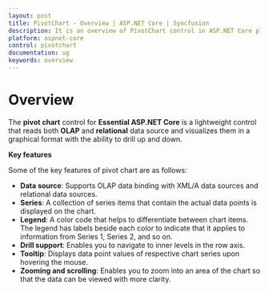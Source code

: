 ```yaml
---
layout: post
title: PivotChart - Overview | ASP.NET Core | Syncfusion
description: It is an overview of PivotChart control in ASP.NET Core platform. Pivot Chart visualizes relational and OLAP data sources in a graphical format
platform: aspnet-core
control: pivotchart
documentation: ug
keywords: overview
---
```


# Overview

The **pivot chart** control for **Essential ASP.NET Core** is a lightweight control that reads both **OLAP** and **relational** data source and visualizes them in a graphical format with the ability to drill up and down.

**Key features**

Some of the key features of pivot chart are as follows: 

* **Data source**: Supports OLAP data binding with XML/A data sources and relational data sources.
* **Series**: A collection of series items that contain the actual data points is displayed on the chart.
* **Legend**: A color code that helps to differentiate between chart items. The legend has labels beside each color to indicate that it applies to information from Series 1, Series 2, and so on.
* **Drill support**: Enables you to navigate to inner levels in the row axis. 
* **Tooltip**: Displays data point values of respective chart series upon hovering the mouse.
* **Zooming and scrolling**: Enables you to zoom into an area of the chart so that the data can be viewed with more clarity.
